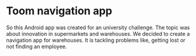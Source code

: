 # Toom navigation app
So this Android app was created for an university challenge. The topic was about innovation in supermarkets and warehouses.
We decided to create a navigation app for warehouses. It is tackling problems like, getting lost or not finding an
employee.